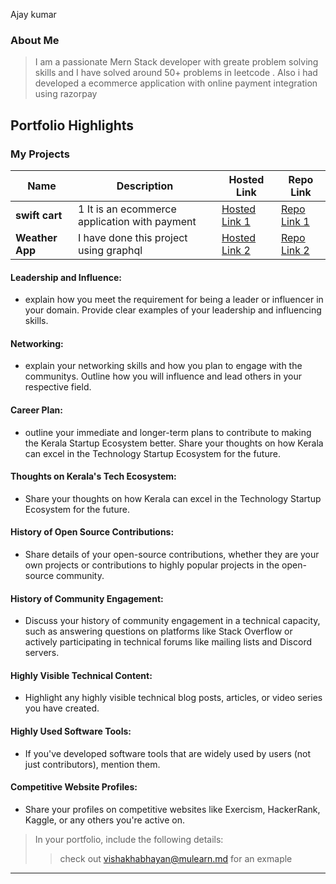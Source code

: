 Ajay kumar

### About Me

>I am a passionate Mern Stack developer with greate problem solving skills and I have solved around 50+ problems in 
leetcode . Also i had developed a ecommerce application with online payment integration using razorpay

## Portfolio Highlights

### My Projects

| Name                | Description                                                               | Hosted Link                              | Repo Link                                                      |
|---------------------|---------------------------------------------------------------------------|------------------------------------------|----------------------------------------------------------------|
| **swift cart**  | 1  It is an ecommerce application with payment                             | [Hosted Link 1](https://www.swiftcartss.shop/)    | [Repo Link 1]((https://github.com/AJU-eng/SWIFT-CART.git))             |
| **Weather App**  | I  have done this project using graphql                                   | [Hosted Link 2](https://example.com)    | [Repo Link 2]((https://github.com/AJU-eng/weather-App.git))             |

#### Leadership and Influence:

- explain how you meet the requirement for being a leader or influencer in your domain. Provide clear examples of your leadership and influencing skills.

#### Networking:

- explain your networking skills and how you plan to engage with the communitys. Outline how you will influence and lead others in your respective field.

#### Career Plan:

- outline your immediate and longer-term plans to contribute to making the Kerala Startup Ecosystem better. Share your thoughts on how Kerala can excel in the Technology Startup Ecosystem for the future.

#### Thoughts on Kerala's Tech Ecosystem:

- Share your thoughts on how Kerala can excel in the Technology Startup Ecosystem for the future.

#### History of Open Source Contributions:

- Share details of your open-source contributions, whether they are your own projects or contributions to highly popular projects in the open-source community.

#### History of Community Engagement:

-  Discuss your history of community engagement in a technical capacity, such as answering questions on platforms like Stack Overflow or actively participating in technical forums like mailing lists and Discord servers.

#### Highly Visible Technical Content:

- Highlight any highly visible technical blog posts, articles, or video series you have created.

#### Highly Used Software Tools:

- If you've developed software tools that are widely used by users (not just contributors), mention them.

#### Competitive Website Profiles:

- Share your profiles on competitive websites like Exercism, HackerRank, Kaggle, or any others you're active on.



> In your portfolio, include the following details:
>> check out [vishakhabhayan@mulearn.md](./profiles/vishakhabhayan@mulearn.md) for an exmaple

---

